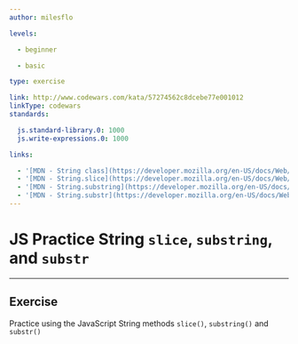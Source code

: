 ```yaml
---
author: milesflo

levels:

  - beginner

  - basic

type: exercise

link: http://www.codewars.com/kata/57274562c8dcebe77e001012
linkType: codewars
standards:

  js.standard-library.0: 1000
  js.write-expressions.0: 1000

links:

  - '[MDN - String class](https://developer.mozilla.org/en-US/docs/Web/JavaScript/Reference/Global_Objects/String)'
  - '[MDN - String.slice](https://developer.mozilla.org/en-US/docs/Web/JavaScript/Reference/Global_Objects/String/slice)'
  - '[MDN - String.substring](https://developer.mozilla.org/en-US/docs/Web/JavaScript/Reference/Global_Objects/String/substring)'
  - '[MDN - String.substr](https://developer.mozilla.org/en-US/docs/Web/JavaScript/Reference/Global_Objects/String/substr)'
---
```


# JS Practice String `slice`, `substring`, and `substr`

---
## Exercise

Practice using the JavaScript String methods `slice()`, `substring()` and `substr()`
